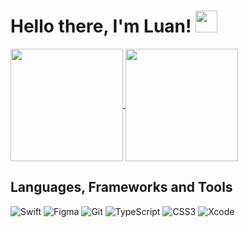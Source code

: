 # Hello there, I'm Luan! <a href="https://rahulmahesh.me/"><img src="https://media.giphy.com/media/hvRJCLFzcasrR4ia7z/giphy.gif" width="35px"></h1></a></p>

<a href="https://github.com/LuanColeto">
  <img align="center" height="180rem" src="https://github-readme-stats.vercel.app/api?username=LuanColeto&show_icons=true&theme=dracula">
</a>
<a href="https://github.com/LuanColeto">
  <img align="center" height="180rem" src="https://github-readme-stats.vercel.app/api/top-langs/?username=LuanColeto&layout=compact&theme=dracula">
</a>

## Languages, Frameworks and Tools

![Swift](https://img.shields.io/badge/swift-F54A2A?style=for-the-badge&logo=swift&logoColor=white)
![Figma](https://img.shields.io/badge/figma-%23F24E1E.svg?style=for-the-badge&logo=figma&logoColor=white)
![Git](https://img.shields.io/badge/git-%23F05033.svg?style=for-the-badge&logo=git&logoColor=white)
![TypeScript](https://img.shields.io/badge/typescript-%23007ACC.svg?style=for-the-badge&logo=typescript&logoColor=white)
![CSS3](https://img.shields.io/badge/css3-%231572B6.svg?style=for-the-badge&logo=css3&logoColor=white)
![Xcode](https://img.shields.io/badge/Xcode-007ACC?style=for-the-badge&logo=Xcode&logoColor=white)





